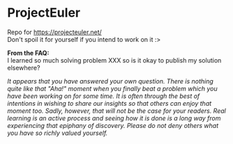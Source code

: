 # ProjectEuler
Repo for https://projecteuler.net/<br>
Don't spoil it for yourself if you intend to work on it :>

**From the FAQ:**<br>
I learned so much solving problem XXX so is it okay to publish my solution elsewhere?

*It appears that you have answered your own question. There is nothing quite like that "Aha!" moment when you finally beat a problem which you have been working on for some time. It is often through the best of intentions in wishing to share our insights so that others can enjoy that moment too. Sadly, however, that will not be the case for your readers. Real learning is an active process and seeing how it is done is a long way from experiencing that epiphany of discovery. Please do not deny others what you have so richly valued yourself.*
